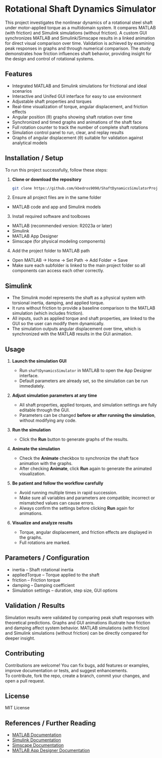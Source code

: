 # Rotational Shaft Dynamics Simulator

This project investigates the nonlinear dynamics of a rotational steel shaft under motor-applied torque as a multidomain system. It compares MATLAB (with friction) and Simulink simulations (without friction). A custom GUI synchronizes MATLAB and Simulink/Simscape results in a linked animation for direct visual comparison over time. Validation is achieved by examining peak responses in graphs and through numerical comparison. The study demonstrates how friction influences shaft behavior, providing insight for the design and control of rotational systems.

## Features
- Integrated MATLAB and Simulink simulations for frictional and ideal scenarios  
- Interactive and Unifed GUI interface for easy to use environment
- Adjustable shaft properties and torques
- Real-time visualization of torque, angular displacement, and friction effects
- Angular position (θ) graphs showing shaft rotation over time   
- Synchronized and timed graphs and animations of the shaft face
- Full rotation counter to track the number of complete shaft rotations  
- Simulation control panel to run, clear, and replay results  
- Graphs of angular displacement (θ) suitable for validation against analytical models

## Installation / Setup

To run this project successfully, follow these steps:

1. **Clone or download the repository**  
   ```bash
   git clone https://github.com/kbedros9090/ShaftDynamicsSimulatorProject.git
2. Ensure all project files are in the same folder
- MATLAB code and app and Simulink models
3. Install required software and toolboxes
- MATLAB (recommended version: R2023a or later)
- Simulink
- MATLAB App Designer
- Simscape (for physical modeling components)
4. Add the project folder to MATLAB path  
- Open MATLAB → Home → Set Path → Add Folder → Save  
- Make sure each subfolder is linked to the main project folder so all components can access each other correctly.


## Simulink
- The Simulink model represents the shaft as a physical system with torsional inertia, damping, and applied torque.
- It runs without friction to provide a baseline comparison to the MATLAB simulation (which includes friction).
- All inputs, such as applied torque and shaft properties, are linked to the GUI so the user can modify them dynamically.
- The simulation outputs angular displacement over time, which is synchronized with the MATLAB results in the GUI animation.

## Usage

1. **Launch the simulation GUI**  
   - Run `shaftDynamicsSimulator` in MATLAB to open the App Designer interface.  
   - Default parameters are already set, so the simulation can be run immediately.

2. **Adjust simulation parameters at any time**  
   - All shaft properties, applied torques, and simulation settings are fully editable through the GUI.  
   - Parameters can be changed **before or after running the simulation**, without modifying any code.

3. **Run the simulation**  
   - Click the **Run** button to generate graphs of the results.  

4. **Animate the simulation**  
   - Check the **Animate** checkbox to synchronize the shaft face animation with the graphs.  
   - After checking **Animate**, click **Run** again to generate the animated visualization.

5. **Be patient and follow the workflow carefully**  
   - Avoid running multiple times in rapid succession.  
   - Make sure all variables and parameters are compatible; incorrect or mismatched values can cause errors.  
   - Always confirm the settings before clicking **Run** again for animations.

6. **Visualize and analyze results**  
   - Torque, angular displacement, and friction effects are displayed in the graphs.  
   - Full rotations are marked.

## Parameters / Configuration
- inertia – Shaft rotational inertia
- appliedTorque – Torque applied to the shaft
- friction – Friction torque 
- damping – Damping coefficient
- Simulation settings – duration, step size, GUI options

## Validation / Results
Simulation results were validated by comparing peak shaft responses with theoretical predictions. Graphs and GUI animations illustrate how friction and damping affect system behavior. MATLAB simulations (with friction) and Simulink simulations (without friction) can be directly compared for deeper insight.

## Contributing
Contributions are welcome! You can fix bugs, add features or examples, improve documentation or tests, and suggest enhancements.  
To contribute, fork the repo, create a branch, commit your changes, and open a pull request.

## License
MIT License

## References / Further Reading  
- [MATLAB Documentation](https://www.mathworks.com/help/matlab/index.html)  
- [Simulink Documentation](https://www.mathworks.com/help/simulink/index.html)  
- [Simscape Documentation](https://www.mathworks.com/help/simscape/index.html)  
- [MATLAB App Designer Documentation](https://www.mathworks.com/help/matlab/app-designer.html)  
